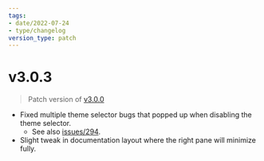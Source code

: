 ```yaml
---
tags:
- date/2022-07-24
- type/changelog
version_type: patch
---
```

   
# v3.0.3   
> Patch version of [v3.0.0](../Changelog/v3.0.0.md)   
   
   
   
   
- Fixed multiple theme selector bugs that popped up when disabling the theme selector.   
	- See also [issues/294](https://github.com/obsidian-html/obsidian-html/issues/294).   
- Slight tweak in documentation layout where the right pane will minimize fully.